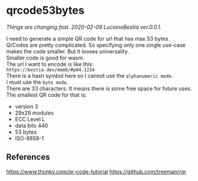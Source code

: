 # qrcode53bytes

*Things are changing fast. 2020-02-09 LucianoBestia ver.0.0.1.*  

I need to generate a simple QR code for url that has max 53 bytes.  
QrCodes are pretty complicated. So specifying only one single use-case makes the code smaller. But it looses universality.  
Smaller code is good for wasm.  
The url I want to encode is like this:  
`https://bestia.dev/mem6/#p04.1234`  
There is a hash symbol here so I cannot use the `alphanumeric mode`.  
I must use the `byte mode`.  
There are 33 characters. It means there is some free space for future uses.  
The smallest QR code for that is:

- version 3
- 29x29 modules
- ECC Level L
- data bits 440
- 53 bytes
- ISO-8859-1

## References

<https://www.thonky.com/qr-code-tutorial>
<https://github.com/treeman/rqr>

